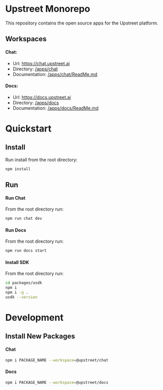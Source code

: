 # Upstreet Monorepo

This repository contains the open source apps for the Upstreet platform.

## Workspaces

#### Chat:
- Url: https://chat.upstreet.ai
- Directory: [/apps/chat](https://github.com/UpstreetAI/monorepo/tree/main/apps/chat)
- Documentation: [/apps/chat/ReadMe.md](https://github.com/UpstreetAI/monorepo/blob/main/apps/chat/README.md)

#### Docs:
- Url: https://docs.upstreet.ai
- Directory: [/apps/docs](https://github.com/UpstreetAI/monorepo/tree/main/apps/docs)
- Documentation: [/apps/docs/ReadMe.md](https://github.com/UpstreetAI/monorepo/blob/main/apps/chat/README.md)

# Quickstart

## Install
Run install from the root directory:
```bash
npm install
```

## Run
#### Run Chat
From the root directory run:
```bash
npm run chat dev
```
#### Run Docs
From the root directory run:
```bash
npm run docs start
```
#### Install SDK
From the root directory run:
```bash
cd packages/usdk
npm i
npm i -g .
usdk --version
```

# Development

## Install New Packages

#### Chat
```bash
npm i PACKAGE_NAME --workspace=@upstreet/chat
```

#### Docs
```bash
npm i PACKAGE_NAME --workspace=@upstreet/docs
```

